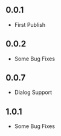 ## 0.0.1

* First Publish

## 0.0.2

* Some Bug Fixes

## 0.0.7

* Dialog Support

## 1.0.1

* Some Bug Fixes

